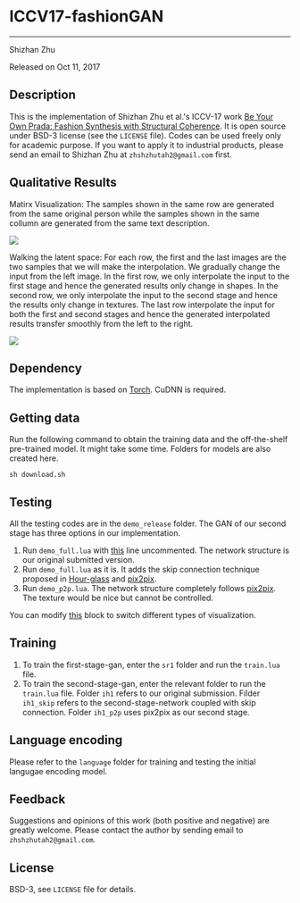 # ICCV17-fashionGAN
------
Shizhan Zhu

Released on Oct 11, 2017

## Description

This is the implementation of Shizhan Zhu et al.'s ICCV-17 work [Be Your Own Prada: Fashion Synthesis with Structural Coherence](https://arxiv.org/abs/1710.07346). It is open source under BSD-3 license (see the `LICENSE` file). Codes can be used freely only for academic purpose. If you want to apply it to industrial products, please send an email to Shizhan Zhu at `zhshzhutah2@gmail.com` first.

## Qualitative Results

Matirx Visualization: The samples shown in the same row are generated from the same original person while the samples shown in the same collumn are generated from the same text description.

![](https://raw.githubusercontent.com/zhusz/ICCV17-fashionGAN/master/matrix.png)

Walking the latent space: For each row, the first and the last images are the two samples that we will make the interpolation. We gradually change the input from the left image. In the first row, we only interpolate the input to the first stage and hence the generated results only change in shapes. In the second row, we only interpolate the input to the second stage and hence the results only change in textures. The last row interpolate the input for both the first and second stages and hence the generated interpolated results transfer smoothly from the left to the right.

![](https://raw.githubusercontent.com/zhusz/ICCV17-fashionGAN/master/interp.png)

## Dependency
The implementation is based on [Torch](https://github.com/torch/torch7). CuDNN is required.

## Getting data
Run the following command to obtain the training data and the off-the-shelf pre-trained model. It might take some time. Folders for models are also created here.
```shell
sh download.sh
```

## Testing
All the testing codes are in the `demo_release` folder. The GAN of our second stage has three options in our implementation.
1. Run `demo_full.lua` with [this](https://github.com/zhusz/ICCV17-fashionGAN/blob/master/demo_release/demo_full.lua#L141) line uncommented. The network structure is our original submitted version.
2. Run `demo_full.lua` as it is. It adds the skip connection technique proposed in [Hour-glass](https://github.com/anewell/pose-hg-demo) and [pix2pix](https://github.com/phillipi/pix2pix).
3. Run `demo_p2p.lua`. The network structure completely follows [pix2pix](https://github.com/phillipi/pix2pix). The texture would be nice but cannot be controlled.

You can modify [this](https://github.com/zhusz/ICCV17-fashionGAN/blob/master/demo_release/demo_full.lua#L26) block to switch different types of visualization.

## Training
1. To train the first-stage-gan, enter the `sr1` folder and run the `train.lua` file.
2. To train the second-stage-gan, enter the relevant folder to run the `train.lua` file. Folder `ih1` refers to our original submission. Filder `ih1_skip` refers to the second-stage-network coupled with skip connection. Folder `ih1_p2p` uses pix2pix as our second stage.

## Language encoding
Please refer to the `language` folder for training and testing the initial langugae encoding model.

## Feedback
Suggestions and opinions of this work (both positive and negative) are greatly welcome. Please contact the author by sending email to `zhshzhutah2@gmail.com`.

## License
BSD-3, see `LICENSE` file for details.
